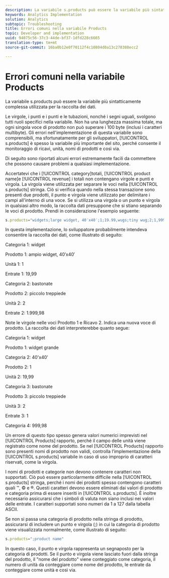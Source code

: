 ```yaml
---
description: La variabile s.products può essere la variabile più sintatticamente complessa utilizzata per la raccolta dei dati.
keywords: Analytics Implementation
solution: Analytics
subtopic: Troubleshooting
title: Errori comuni nella variabile Products
topic: Developer and implementation
uuid: 94075c56-37c3-44de-bf37-1dfd228c6665
translation-type: tm+mt
source-git-commit: 16ba0b12e0f70112f4c10804d0a13c278388ecc2

---
```



# Errori comuni nella variabile Products

La variabile s.products può essere la variabile più sintatticamente complessa utilizzata per la raccolta dei dati.

Le virgole, i punti e i punti e le tubazioni, nonché i segni uguali, svolgono tutti ruoli specifici nella variabile. Non ha una lunghezza massima totale, ma ogni singola voce di prodotto non può superare i 100 byte (inclusi i caratteri multibyte). Gli errori nell'implementazione di questa variabile sono comprensibili, ma sfortunatamente per gli sviluppatori, [!UICONTROL s.products] è spesso la variabile più importante del sito, perché consente il monitoraggio di ricavi, unità, nomi di prodotti e così via.

Di seguito sono riportati alcuni errori estremamente facili da commettere che possono causare problemi a qualsiasi implementazione.

Accertatevi che i [!UICONTROL category]totali, [!UICONTROL product name]e [!UICONTROL revenue] i totali non contengano virgole e punti e virgola. La virgola viene utilizzata per separare le voci nella [!UICONTROL s.products] stringa. Ciò si verifica quando nella stessa transazione sono presenti due prodotti, il punto e virgola viene utilizzato per delimitare i campi all'interno di una voce. Se si utilizza una virgola o un punto e virgola in qualsiasi altro modo, la raccolta dati presuppone che si stiano separando le voci di prodotto. Prendi in considerazione l'esempio seguente:

```js
s.products="widgets;large widget, 40′x40′;1;19.99,wugs;tiny wug;2;1,999.98";
```

In questa implementazione, lo sviluppatore probabilmente intendeva consentire la raccolta dei dati, come illustrato di seguito:

Categoria 1: widget

Prodotto 1: ampio widget, 40′x40′

Unità 1: 1

Entrate 1: 19,99

Categoria 2: bastonate

Prodotto 2: piccolo treppiede

Unità 2: 2

Entrate 2: 1.999,98

Note le virgole nelle voci Prodotto 1 e Ricavo 2. Indica una nuova voce di prodotto. La raccolta dei dati interpreterebbe quanto segue:

Categoria 1: widget

Prodotto 1: widget grande

Categoria 2: 40'x40'

Prodotto 2: 1

Unità 2: 19,99

Categoria 3: bastonate

Prodotto 3: piccolo treppiede

Unità 3: 2

Entrate 3: 1

Categoria 4: 999,98

Un errore di questo tipo spesso genera valori numerici imprevisti nel [!UICONTROL Products] rapporto, perché il campo delle unità viene registrato come nome del prodotto. Se nel [!UICONTROL Products] rapporto sono presenti nomi di prodotto non validi, controlla l’implementazione della [!UICONTROL s.products] variabile in caso di uso improprio di caratteri riservati, come la virgola.

I nomi di prodotti e categorie non devono contenere caratteri non supportati. Ciò può essere particolarmente difficile nella [!UICONTROL s.products] stringa, perché i nomi dei prodotti spesso contengono caratteri quali ™, © e ®. Questi caratteri devono essere eliminati dai valori di prodotto e categoria prima di essere inseriti in [!UICONTROL s.products]. È inoltre necessario assicurarsi che i simboli di valuta non siano inclusi nei valori delle entrate. I caratteri supportati sono numeri da 1 a 127 dalla tabella ASCII.

Se non si passa una categoria di prodotto nella stringa di prodotto, assicurarsi di includere un punto e virgola (;) in cui la categoria di prodotto viene visualizzata normalmente, come illustrato di seguito:

```js
s.products=";product name"
```

In questo caso, il punto e virgola rappresenta un segnaposto per la categoria di prodotti. Se il punto e virgola viene lasciato fuori dalla stringa del prodotto, il "nome del prodotto" viene conteggiato come categoria, il numero di unità da conteggiare come nome del prodotto, le entrate da conteggiare come unità e così via.
